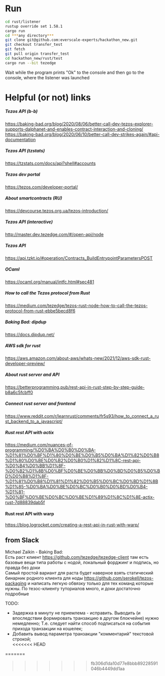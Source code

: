 ﻿# Run    
```bash  
cd rust/listener  
rustup override set 1.58.1  
cargo run  
cd ***any directory***  
git clone git@github.com:everscale-experts/hackathon_new.git  
git checkout transfer_test  
git fetch  
git pull origin transfer_test  
cd hackathon_new/rust/test  
cargo run --bit tezedge  
```  
Wait while the program prints "Ok" to the console and then go to the console, where the listener was launched  
  
# Helpful (or not) links  
##### Tezos API (b-b)  
https://baking-bad.org/blog/2020/08/06/better-call-dev-tezos-explorer-supports-dalphanet-and-enables-contract-interaction-and-cloning/  
https://baking-bad.org/blog/2020/06/10/better-call-dev-strikes-again/#api-documentation  
##### Tezos API (tzstats)  
https://tzstats.com/docs/api?shell#accounts  
##### Tezos dev portal  
https://tezos.com/developer-portal/  
##### About smartcontracts (RU)  
https://devcourse.tezos.org.ua/tezos-introduction/  
##### Tezos API (interactive)  
http://master.dev.tezedge.com/#/open-api/node  
##### Tezos API  
https://api.tzkt.io/#operation/Contracts_BuildEntrypointParametersPOST  
##### OCaml  
https://ocaml.org/manual/intfc.html#sec481  
##### How to call the Tezos protocol from Rust  
https://medium.com/tezedge/tezos-rust-node-how-to-call-the-tezos-protocol-from-rust-ebbe5becd8f6  
##### Baking Bad: dipdup  
https://docs.dipdup.net/  
##### AWS sdk for rust  
https://aws.amazon.com/about-aws/whats-new/2021/12/aws-sdk-rust-developer-preview/  
##### About rust server and API  
https://betterprogramming.pub/rest-api-in-rust-step-by-step-guide-b8a6c5fcbff0  
##### Connect rust server and frontend  
https://www.reddit.com/r/learnrust/comments/fr5s93/how_to_connect_a_rust_backend_to_a_javascript/  
##### Rust rest API with actix  
https://medium.com/nuances-of-programming/%D0%BA%D0%B0%D0%BA-%D1%81%D0%BF%D1%80%D0%BE%D0%B5%D0%BA%D1%82%D0%B8%D1%80%D0%BE%D0%B2%D0%B0%D1%82%D1%8C-rest-api-%D0%B4%D0%BB%D1%8F-%D0%B2%D1%8B%D0%BF%D0%BE%D0%BB%D0%BD%D0%B5%D0%BD%D0%B8%D1%8F-%D1%81%D0%B8%D1%81%D1%82%D0%B5%D0%BC%D0%BD%D1%8B%D1%85-%D0%BA%D0%BE%D0%BC%D0%B0%D0%BD%D0%B4-%D1%81-%D0%BF%D0%BE%D0%BC%D0%BE%D1%89%D1%8C%D1%8E-actix-rust-7d88839dab5f  
#### Rust rest API with warp  
https://blog.logrocket.com/creating-a-rest-api-in-rust-with-warp/  
  
## from Slack    
Michael Zaikin - Baking Bad:  
Есть раст клиент https://github.com/tezedge/tezedge-client там есть базовые вещи типа работы с нодой, локальный форджинг и подпись, но правда без доки  
Самый простой вариант для раста будет наверное взять статический бинарник родного клиента для ноды https://github.com/serokell/tezos-packaging и написать легкую обвязку только для тех команд которые нужны.
По тезос-клиенту туториалов много, и доки достаточно подробные  
  
TODO:  
- Задержка в минуту не приемлема - исправить. Выводить (и впоследствии формировать транзакцию в другом блокчейне)
нужно немедленно; Т.е. следует найти способ подписаться на события прихода транзакции на кошелек;  
- Добавить вывод параметра транзакции "комментарий" текстовой строкой;  
<<<<<<< HEAD
  
=======
  
  
  
>>>>>>> fb306d1da10d77e8bbb89228591046b4449dd1aa

